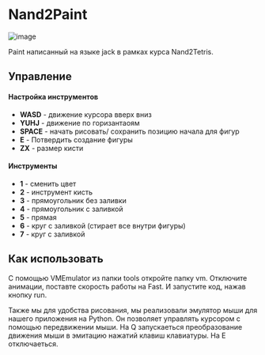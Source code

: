 # Nand2Paint
![image](https://github.com/user-attachments/assets/dadfa07f-94bb-443f-8459-46599e2cd25e)

Paint написанный на языке jack в рамках курса Nand2Tetris.

## Управление
#### Настройка инструментов
- **WASD** - движение курсора вверх вниз
- **YUHJ** - движение по горизантаоям
- **SPACE** - начать рисовать/ сохранить позицию начала для фигур
- **E** - Потвердить создание фигуры
- **ZX** - размер кисти
#### Инструменты
- **1** - сменить цвет
- **2** - инструмент кисть
- **3** - прямоугольник без заливки
- **4** - прямоугольник с заливкой
- **5** - прямая
- **6** - круг с заливкой (стирает все внутри фигуры)
- **7** - круг с  заливкой

## Как использовать
С помощью VMEmulator из папки tools откройте папку vm. Отключите анимации, поставте скорость работы на Fast. И запустите код, нажав кнопку run.

Также мы для удобства рисования, мы реализовали эмулятор мыши для нашего приложения на Python. Он позволяет управлять курсором с помощью передвижении мыши. На Q запускаеться преобразование движения мыши в эмитацию нажатий клавиш клавиатуры. На E отключаеться.
